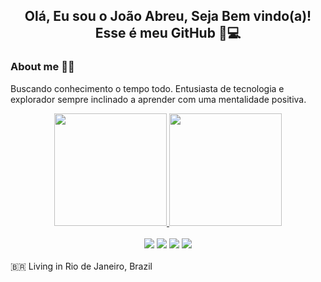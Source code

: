 

        
<div align="center">
        
##  Olá, Eu sou o João Abreu, Seja Bem vindo(a)! Esse é meu GitHub 🚀💻 
        
</div>

<div style="display: inline_block">
        
### About me   👨‍💻 
 Buscando conhecimento o tempo todo. Entusiasta de tecnologia e explorador sempre inclinado a aprender com uma mentalidade positiva.

  
  </div>
        
  <div align="center">
  
<a href="https://github.com/anuraghazra/github-readme-stats">
<img height="180em" src="https://github-readme-stats.vercel.app/api?username=joaoabreu22&show_icons=true&theme=merko&include_all_commits=true&count_private=true"/>
<img height="180em" src="https://github-readme-stats.vercel.app/api/top-langs/?username=joaoabreu22&layout=compact&langs_count=7&theme=merko"/>
</a>
<br/><br/>  

<div>
       <a href="https://www.linkedin.com/in/joaoabreu22/" target="_blank"><img src="https://img.shields.io/badge/-LinkedIn-%230077B5?style=for-the-badge&logo=linkedin&logoColor=white" target="_blank"></a> 
       <a href = "mailto:abreunegocio@gmail.com"><img src="https://img.shields.io/badge/-Gmail-%23333?style=for-the-badge&logo=gmail&logoColor=white" target="_blank"></a>
       <a href = "https://api.whatsapp.com/send?phone=21982603792&text=sua%20mensagem"><img src="https://img.shields.io/badge/WhatsApp-25D366?style=for-the-badge&logo=whatsapp&logoColor=white" target="_blank"></a>
       <a href = "https://t.me/joaoabreu22"><img src="https://img.shields.io/badge/Telegram-2CA5E0?style=for-the-badge&logo=telegram&logoColor=white"  target="_blank"></a>
            
</div>

</div>
</div>
<br />
🇧🇷 Living in Rio de Janeiro, Brazil 



